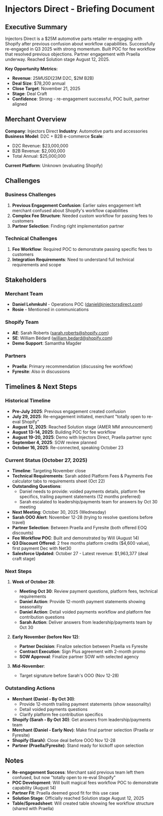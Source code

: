 # Injectors Direct - Briefing Document

## Executive Summary

Injectors Direct is a $25M automotive parts retailer re-engaging with Shopify after previous confusion about workflow capabilities. Successfully re-engaged in Q3 2025 with strong momentum. Built POC for fee workflow that resolved previous objections. Partner engagement with Praella underway. Reached Solution stage August 12, 2025.

**Key Opportunity Metrics:**
- **Revenue**: $25M USD ($23M D2C, $2M B2B)
- **Deal Size**: $78,200 annual
- **Close Target**: November 21, 2025
- **Stage**: Deal Craft
- **Confidence**: Strong - re-engagement successful, POC built, partner aligned

## Merchant Overview

**Company**: Injectors Direct
**Industry**: Automotive parts and accessories
**Business Model**: D2C + B2B e-commerce
**Scale**:
- D2C Revenue: $23,000,000
- B2B Revenue: $2,000,000
- Total Annual: $25,000,000

**Current Platform**: Unknown (evaluating Shopify)

## Challenges

### Business Challenges
1. **Previous Engagement Confusion**: Earlier sales engagement left merchant confused about Shopify's workflow capabilities
2. **Complex Fee Structure**: Needed custom workflow for passing fees to customers
3. **Partner Selection**: Finding right implementation partner

### Technical Challenges
1. **Fee Workflow**: Required POC to demonstrate passing specific fees to customers
2. **Integration Requirements**: Need to understand full technical requirements and scope

## Stakeholders

### Merchant Team
- **Daniel Lehmkuhl** - Operations POC (daniel@injectorsdirect.com)
- **Rosie** - Mentioned in communications

### Shopify Team
- **AE**: Sarah Roberts (sarah.roberts@shopify.com)
- **SE**: William Bédard (william.bedard@shopify.com)
- **Demo Support**: Samantha Magder

### Partners
- **Praella**: Primary recommendation (discussing fee workflow)
- **Fyresite**: Also in discussions

## Timelines & Next Steps

### Historical Timeline
- **Pre-July 2025**: Previous engagement created confusion
- **July 29, 2025**: Re-engagement initiated, merchant "totally open to re-eval Shopify"
- **August 12, 2025**: Reached Solution stage (AMER MM announcement)
- **August 13-14, 2025**: Building POC for fee workflow
- **August 19-20, 2025**: Demo with Injectors Direct, Praella partner sync
- **September 4, 2025**: SOW review planned
- **October 16, 2025**: Re-connected, speaking October 23

### Current Status (October 27, 2025)
- **Timeline**: Targeting November close
- **Technical Requirements**: Sarah added Platform Fees & Payments Fee calculator tabs to requirements sheet (Oct 22)
- **Outstanding Questions**: 
  - Daniel needs to provide: voided payments details, platform fee specifics, trailing payment statements (12 months preferred)
  - Sarah escalated to leadership/payments team for answers by Oct 30 meeting
- **Next Meeting**: October 30, 2025 (Wednesday)
- **Sarah OOO Alert**: November 12-28 (trying to resolve questions before travel)
- **Partner Selection**: Between Praella and Fyresite (both offered EOQ discounts)
- **Fee Workflow POC**: Built and demonstrated by Will (August 14)
- **Q3 Discount Offered**: 2 free months platform credits ($4,600 value), first payment Dec with Net30
- **Salesforce Updated**: October 27 - Latest revenue: $1,963,377 (deal craft stage)

### Next Steps
1. **Week of October 28**:
   - **Meeting Oct 30**: Review payment questions, platform fees, technical requirements
   - **Daniel Action**: Provide 12-month payment statements showing seasonality
   - **Daniel Action**: Detail voided payments workflow and platform fee contribution questions
   - **Sarah Action**: Deliver answers from leadership/payments team by Oct 30

2. **Early November (before Nov 12)**:
   - **Partner Decision**: Finalize selection between Praella vs Fyresite
   - **Contract Execution**: Sign Plus agreement with 2-month promo
   - **SOW Approval**: Finalize partner SOW with selected agency

3. **Mid-November**:
   - Target signature before Sarah's OOO (Nov 12-28)

### Outstanding Actions
- **Merchant (Daniel - By Oct 30)**: 
  - Provide 12-month trailing payment statements (show seasonality)
  - Detail voided payments questions
  - Clarify platform fee contribution specifics
- **Shopify (Sarah - By Oct 30)**: Get answers from leadership/payments team
- **Merchant (Daniel - Early Nov)**: Make final partner selection (Praella or Fyresite)
- **Shopify (Sarah)**: Close deal before OOO Nov 12-28
- **Partner (Praella/Fyresite)**: Stand ready for kickoff upon selection

## Notes

- **Re-engagement Success**: Merchant said previous team left them confused, but now "totally open to re-eval Shopify"
- **POC Development**: Will built magical fees workflow POC to demonstrate capability (August 14)
- **Partner Fit**: Praella deemed good fit for this use case
- **Solution Stage**: Officially reached Solution stage August 12, 2025
- **Table/Spreadsheet**: Will created table showing fee workflow structure (shared with Praella)



